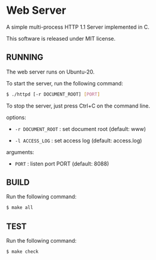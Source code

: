 # Web Server

A simple multi-process HTTP 1.1 Server implemented in C.

This software is released under MIT license.


## RUNNING

The web server runs on Ubuntu-20.

To start the server, run the following command:

```bash
$ ./httpd [-r DOCUMENT_ROOT] [PORT]
```

To stop the server, just press Ctrl+C on the command line.

options:

- `-r DOCUMENT_ROOT` : set document root (default: www)

- `-l ACCESS_LOG` : set access log (default: access.log)

arguments:

- `PORT` : listen port PORT (default: 8088)

## BUILD

Run the following command:

```bash
$ make all
```

## TEST

Run the following command:

```bash
$ make check
```





